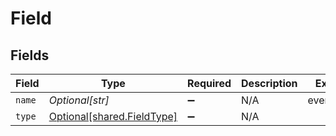 # Field


## Fields

| Field                                                              | Type                                                               | Required                                                           | Description                                                        | Example                                                            |
| ------------------------------------------------------------------ | ------------------------------------------------------------------ | ------------------------------------------------------------------ | ------------------------------------------------------------------ | ------------------------------------------------------------------ |
| `name`                                                             | *Optional[str]*                                                    | :heavy_minus_sign:                                                 | N/A                                                                | event_name                                                         |
| `type`                                                             | [Optional[shared.FieldType]](undefined/models/shared/fieldtype.md) | :heavy_minus_sign:                                                 | N/A                                                                |                                                                    |